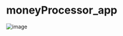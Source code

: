 # moneyProcessor_app
![image](https://user-images.githubusercontent.com/32282846/143157684-f0f2eef4-4888-412b-a664-93e8c33b718b.png)
